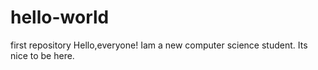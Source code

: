 # hello-world
first repository
Hello,everyone!
Iam a new computer science student. Its nice to be here.
